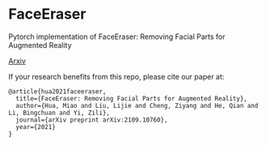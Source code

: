 # FaceEraser
Pytorch implementation of FaceEraser: Removing Facial Parts for Augmented Reality

[Arxiv](https://arxiv.org/abs/2109.10760)

If your research benefits from this repo, please cite our paper at:

```
@article{hua2021faceeraser,
  title={FaceEraser: Removing Facial Parts for Augmented Reality},
  author={Hua, Miao and Liu, Lijie and Cheng, Ziyang and He, Qian and Li, Bingchuan and Yi, Zili},
  journal={arXiv preprint arXiv:2109.10760},
  year={2021}
}
```
